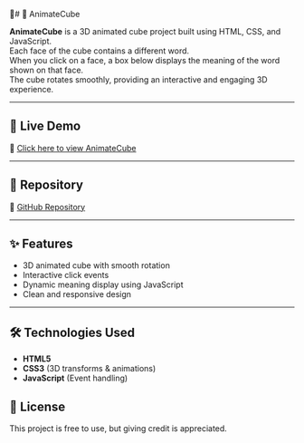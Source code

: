 🔗# 🎲 AnimateCube

**AnimateCube** is a 3D animated cube project built using HTML, CSS, and JavaScript.  
Each face of the cube contains a different word.  
When you click on a face, a box below displays the meaning of the word shown on that face.  
The cube rotates smoothly, providing an interactive and engaging 3D experience.

---

## 🚀 Live Demo
🔗 [Click here to view AnimateCube](https://amanbtech.github.io/animatecube/)

---

## 📂 Repository
🔗 [GitHub Repository](https://github.com/amanbtech/animatecube)

---

## ✨ Features
- 3D animated cube with smooth rotation
- Interactive click events
- Dynamic meaning display using JavaScript
- Clean and responsive design

---

## 🛠️ Technologies Used
- **HTML5**
- **CSS3** (3D transforms & animations)
- **JavaScript** (Event handling)


## 📜 License
This project is free to use, but giving credit is appreciated.
